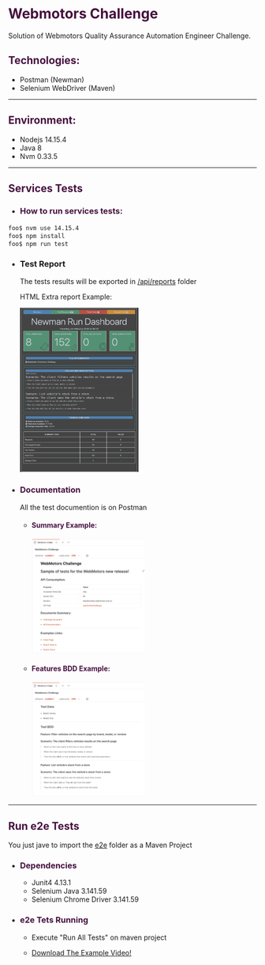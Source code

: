 <h1 style="color:#45103e"> Webmotors Challenge</h1>

Solution of Webmotors Quality Assurance Automation Engineer Challenge.

<h2 style="color:#45103e">Technologies:</h2>

- Postman (Newman)
- Selenium WebDriver (Maven)

---

<h2 style="color:#45103e">Environment:</h2>

- Nodejs 14.15.4
- Java 8
- Nvm 0.33.5

---

<h2 style="color:#45103e">Services Tests</h2>

- <h3 style="color:#45103e">How to run services tests:</h3>

```shell
foo$ nvm use 14.15.4
foo$ npm install
foo$ npm run test
```

- <h3 style="color:dark-purple">Test Report</h3>

  The tests results will be exported in [/api/reports](https://www.github.com/DiogoJunqueiraGeraldo/WebMotorsChallenge/master/api/reports) folder

  HTML Extra report Example:

   <img src="https://raw.githubusercontent.com/DiogoJunqueiraGeraldo/WebMotorsChallenge/master/screenshots/report-html-extra.png" width="50%" />

- <h3 style="color:#45103e">Documentation</h3>

  All the test documention is on Postman

  - <h4 style="color:#45103e">Summary Example:</h4>

       <img src="https://raw.githubusercontent.com/DiogoJunqueiraGeraldo/WebMotorsChallenge/master/screenshots/postman-documentation1.png" width="50%" />

  - <h4 style="color:#45103e">Features BDD Example:</h4>

    <img src="https://raw.githubusercontent.com/DiogoJunqueiraGeraldo/WebMotorsChallenge/master/screenshots/postman-documentation2.png" width="50%" />

---

<h2 style="color:#45103e">Run e2e Tests</h2>

You just jave to import the [e2e](https://www.github.com/DiogoJunqueiraGeraldo/WebMotorsChallenge/master/e2e) folder as a Maven Project

- <h3 style="color:#45103e">Dependencies</h3>

  - Junit4 4.13.1
  - Selenium Java 3.141.59
  - Selenium Chrome Driver 3.141.59

- <h3 style="color:#45103e">e2e Tets Running</h3>

  - Execute "Run All Tests" on maven project

  - [Download The Example Video!](https://github.com/DiogoJunqueiraGeraldo/WebMotorsChallenge/raw/master/screenshots/e2e.testvideo.mov)
